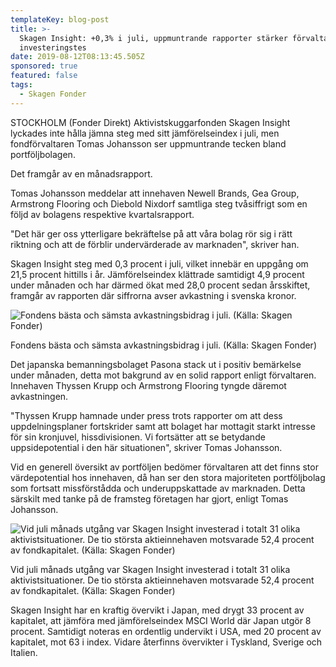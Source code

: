 ```yaml
---
templateKey: blog-post
title: >-
  Skagen Insight: +0,3% i juli, uppmuntrande rapporter stärker förvaltarens
  investeringstes
date: 2019-08-12T08:13:45.505Z
sponsored: true
featured: false
tags:
  - Skagen Fonder
---
```

STOCKHOLM (Fonder Direkt) Aktivistskuggarfonden Skagen Insight lyckades inte hålla jämna steg med sitt jämförelseindex i juli, men fondförvaltaren Tomas Johansson ser uppmuntrande tecken bland portföljbolagen.



Det framgår av en månadsrapport.



Tomas Johansson meddelar att innehaven Newell Brands, Gea Group, Armstrong Flooring och Diebold Nixdorf samtliga steg tvåsiffrigt som en följd av bolagens respektive kvartalsrapport.



"Det här ger oss ytterligare bekräftelse på att våra bolag rör sig i rätt riktning och att de förblir undervärderade av marknaden", skriver han.



Skagen Insight steg med 0,3 procent i juli, vilket innebär en uppgång om 21,5 procent hittills i år. Jämförelseindex klättrade samtidigt 4,9 procent under månaden och har därmed ökat med 28,0 procent sedan årsskiftet, framgår av rapporten där siffrorna avser avkastning i svenska kronor.

![Fondens bästa och sämsta avkastningsbidrag i juli. (Källa: Skagen Fonder)](/img/skagen12aug.png)

<span class="image-caption">Fondens bästa och sämsta avkastningsbidrag i juli. (Källa: Skagen Fonder)</span>

Det japanska bemanningsbolaget Pasona stack ut i positiv bemärkelse under månaden, detta mot bakgrund av en solid rapport enligt förvaltaren. Innehaven Thyssen Krupp och Armstrong Flooring tyngde däremot avkastningen.



"Thyssen Krupp hamnade under press trots rapporter om att dess uppdelningsplaner fortskrider samt att bolaget har mottagit starkt intresse för sin kronjuvel, hissdivisionen. Vi fortsätter att se betydande uppsidepotential i den här situationen", skriver Tomas Johansson.



Vid en generell översikt av portföljen bedömer förvaltaren att det finns stor värdepotential hos innehaven, då han ser den stora majoriteten portföljbolag som fortsatt missförstådda och underuppskattade av marknaden. Detta särskilt med tanke på de framsteg företagen har gjort, enligt Tomas Johansson.

![Vid juli månads utgång var Skagen Insight investerad i totalt 31 olika aktivistsituationer. De tio största aktieinnehaven motsvarade 52,4 procent av fondkapitalet. (Källa: Skagen Fonder)](/img/skagen12aug2.png)

<span class="image-caption">Vid juli månads utgång var Skagen Insight investerad i totalt 31 olika aktivistsituationer. De tio största aktieinnehaven motsvarade 52,4 procent av fondkapitalet. (Källa: Skagen Fonder)</span>

Skagen Insight har en kraftig övervikt i Japan, med drygt 33 procent av kapitalet, att jämföra med jämförelseindex MSCI World där Japan utgör 8 procent. Samtidigt noteras en ordentlig undervikt i USA, med 20 procent av kapitalet, mot 63 i index. Vidare återfinns övervikter i Tyskland, Sverige och Italien.
